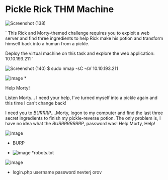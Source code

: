 # Pickle Rick THM Machine
![Screenshot (138)](https://github.com/T6X3G/F.NS357_Machine-s/assets/110654108/5ccca139-16fd-4010-a428-e163e59396a2)

` This Rick and Morty-themed challenge requires you to exploit a web server and find three ingredients to help Rick make his potion and transform himself back into a human from a pickle.

Deploy the virtual machine on this task and explore the web application: 10.10.193.211 ` 

![Screenshot (140)](https://github.com/T6X3G/F.NS357_Machine-s/assets/110654108/14134164-63da-4876-9b94-6f6cd087580e)
$ sudo nmap -sC -sV 10.10.193.211

![image](https://github.com/T6X3G/F.NS357_Machine-s/assets/110654108/6f2585ad-345d-49e0-b3c9-6b30f168bb47)
* 

 Help Morty!

Listen Morty... I need your help, I've turned myself into a pickle again and this time I can't change back!

I need you to *BURRRP*....Morty, logon to my computer and find the last three secret ingredients to finish my pickle-reverse potion. The only problem is, I have no idea what the *BURRRRRRRRP*, password was! Help Morty, Help!

![image](https://github.com/T6X3G/F.NS357_Machine-s/assets/110654108/5d081e0e-3fc1-4b48-91a1-458ac3f8e204)
* BURP

* ![image](https://github.com/T6X3G/F.NS357_Machine-s/assets/110654108/87e3068e-feaf-4ced-976c-b3ec2cf12d52)
*robots.txt

![image](https://github.com/T6X3G/F.NS357_Machine-s/assets/110654108/ee5e521d-acc6-4db5-96fd-c81e77ac820d)
* login.php
  username password nevterj orov








                                                           



